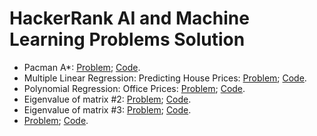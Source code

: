 # HackerRank AI and Machine Learning Problems Solution
* Pacman A*: [Problem](https://www.hackerrank.com/challenges/pacman-astar);   [Code](https://github.com/yular/AI-and-Machine-Learning-Practice-or-Contest/blob/master/Hackerrank/hackerrank_pacman-astar.cpp).
* Multiple Linear Regression: Predicting House Prices: [Problem](https://www.hackerrank.com/challenges/predicting-house-prices);   [Code](https://github.com/yular/AI-and-Machine-Learning-Practice-or-Contest/blob/master/Hackerrank/hackerrank_predicting-house-prices.cpp).
* Polynomial Regression: Office Prices: [Problem](https://www.hackerrank.com/challenges/predicting-office-space-price);   [Code](https://github.com/yular/AI-and-Machine-Learning-Practice-or-Contest/blob/master/Hackerrank/hackerrank_predicting-office-space-price.cpp).
* Eigenvalue of matrix #2: [Problem](https://www.hackerrank.com/challenges/eigenvalue-of-matrix-2);    [Code](https://github.com/yular/AI-and-Machine-Learning-Practice-or-Contest/blob/master/Hackerrank/hackerrank_eigenvalue-of-matrix-2).
* Eigenvalue of matrix #3: [Problem](https://www.hackerrank.com/challenges/eigenvalues-of-matrix-3);   [Code](https://github.com/yular/AI-and-Machine-Learning-Practice-or-Contest/blob/master/Hackerrank/hackerrank_eigenvalue-of-matrix-3).
* [Problem](https://www.hackerrank.com/challenges/eigenvalues-of-matrix-4);    [Code](https://github.com/yular/AI-and-Machine-Learning-Practice-or-Contest/blob/master/Hackerrank/hackerrank_eigenvalues-of-matrix-4).
